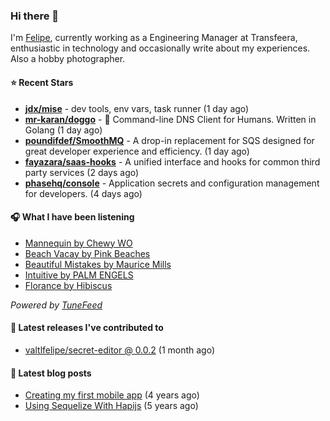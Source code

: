 ### Hi there 👋

I'm [Felipe](https://felipevm.com), currently working as a Engineering Manager at Transfeera, enthusiastic in technology and occasionally write about my experiences. Also a hobby photographer.

#### ⭐ Recent Stars
- **[jdx/mise](https://github.com/jdx/mise)** - dev tools, env vars, task runner (1 day ago)
- **[mr-karan/doggo](https://github.com/mr-karan/doggo)** - :dog: Command-line DNS Client for Humans. Written in Golang (1 day ago)
- **[poundifdef/SmoothMQ](https://github.com/poundifdef/SmoothMQ)** - A drop-in replacement for SQS designed for great developer experience and efficiency.  (1 day ago)
- **[fayazara/saas-hooks](https://github.com/fayazara/saas-hooks)** - A unified interface and hooks for common third party services (2 days ago)
- **[phasehq/console](https://github.com/phasehq/console)** - Application secrets and configuration management for developers. (4 days ago)

#### 🎧 What I have been listening
- [Mannequin by Chewy WO](https://open.spotify.com/track/36Uz12ctE58QztkK67Doya)
- [Beach Vacay by Pink Beaches](https://open.spotify.com/track/594cKAdPhzneZmpuOJRNQm)
- [Beautiful Mistakes by Maurice Mills](https://open.spotify.com/track/2OkmV1cbTXlCBQMMnxfs1z)
- [Intuitive by PALM ENGELS](https://open.spotify.com/track/2Qav8jC8iVrVpQBJwARKl2)
- [Florance by Hibiscus](https://open.spotify.com/track/3ANYit4qsF87DStiT2nwsJ)

_Powered by [TuneFeed](https://tunefeed.app?ref=valtlfelipe-gh-profile)_ 

#### 🚀 Latest releases I've contributed to


- [valtlfelipe/secret-editor @ 0.0.2](https://github.com/valtlfelipe/secret-editor/releases/tag/0.0.2) (1 month ago)

#### 📄 Latest blog posts
- [Creating my first mobile app](https://felipevm.com/posts/creating-my-first-mobile-app/) (4 years ago)
- [Using Sequelize With Hapijs](https://felipevm.com/posts/using-sequelize-with-hapijs/) (5 years ago)
